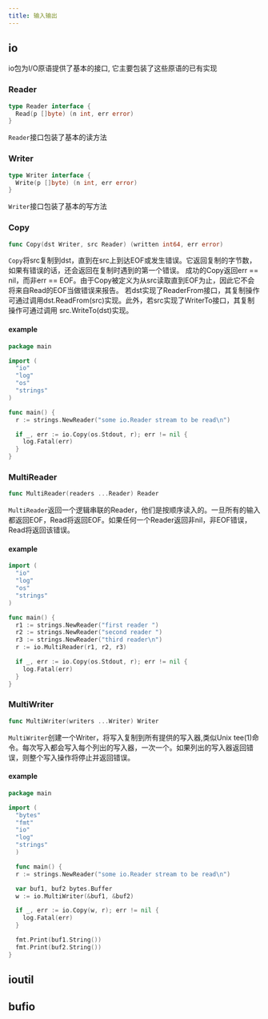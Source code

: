 ```yaml
---
title: 输入输出
---
```


## io

io包为I/O原语提供了基本的接口, 它主要包装了这些原语的已有实现

### Reader

```go
type Reader interface {
  Read(p []byte) (n int, err error)
}
```

`Reader`接口包装了基本的读方法

### Writer

```go
type Writer interface {
  Write(p []byte) (n int, err error)
}
```

`Writer`接口包装了基本的写方法

### Copy

```go
func Copy(dst Writer, src Reader) (written int64, err error)
```

`Copy`将src复制到dst，直到在src上到达EOF或发生错误。它返回复制的字节数，如果有错误的话，还会返回在复制时遇到的第一个错误。
成功的Copy返回err == nil，而非err == EOF。由于Copy被定义为从src读取直到EOF为止，因此它不会将来自Read的EOF当做错误来报告。
若dst实现了ReaderFrom接口，其复制操作可通过调用dst.ReadFrom(src)实现。此外，若src实现了WriterTo接口，其复制操作可通过调用 src.WriteTo(dst)实现。

#### example

```go
package main

import (
  "io"
  "log"
  "os"
  "strings"
)

func main() {
  r := strings.NewReader("some io.Reader stream to be read\n")

  if _, err := io.Copy(os.Stdout, r); err != nil {
    log.Fatal(err)
  }
}
```

### MultiReader

```go
func MultiReader(readers ...Reader) Reader
```

`MultiReader`返回一个逻辑串联的Reader，他们是按顺序读入的。一旦所有的输入都返回EOF，Read将返回EOF。如果任何一个Reader返回非nil，非EOF错误，Read将返回该错误。

#### example

```go
import (
  "io"
  "log"
  "os"
  "strings"
)

func main() {
  r1 := strings.NewReader("first reader ")
  r2 := strings.NewReader("second reader ")
  r3 := strings.NewReader("third reader\n")
  r := io.MultiReader(r1, r2, r3)

  if _, err := io.Copy(os.Stdout, r); err != nil {
    log.Fatal(err)
  }
}
```

### MultiWriter

```go
func MultiWriter(writers ...Writer) Writer
```

`MultiWriter`创建一个Writer，将写入复制到所有提供的写入器,类似Unix tee(1)命令。每次写入都会写入每个列出的写入器，一次一个。如果列出的写入器返回错误，则整个写入操作将停止并返回错误。

#### example

```go
package main

import (
  "bytes"
  "fmt"
  "io"
  "log"
  "strings"
  )

  func main() {
  r := strings.NewReader("some io.Reader stream to be read\n")

  var buf1, buf2 bytes.Buffer
  w := io.MultiWriter(&buf1, &buf2)

  if _, err := io.Copy(w, r); err != nil {
    log.Fatal(err)
  }

  fmt.Print(buf1.String())
  fmt.Print(buf2.String())
}
```

## ioutil

## bufio
